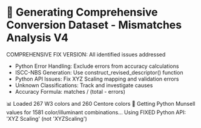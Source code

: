 🔬 Generating Comprehensive Conversion Dataset - Mismatches Analysis V4
=======================================================================
COMPREHENSIVE FIX VERSION: All identified issues addressed
- Python Error Handling: Exclude errors from accuracy calculations
- ISCC-NBS Generation: Use construct_revised_descriptor() function
- Python API Issues: Fix XYZ Scaling mapping and validation errors
- Unknown Classifications: Track and investigate causes
- Accuracy Formula: matches / (total - errors)

📊 Loaded 267 W3 colors and 260 Centore colors
🐍 Getting Python Munsell values for 1581 color/illuminant combinations...
   Using FIXED Python API: 'XYZ Scaling' (not 'XYZScaling')

